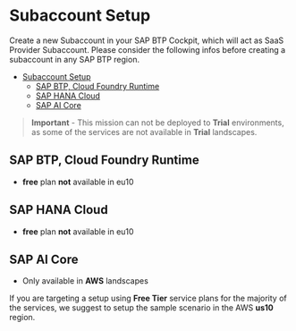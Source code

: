 # Subaccount Setup

Create a new Subaccount in your SAP BTP Cockpit, which will act as SaaS Provider Subaccount. Please consider the following infos before creating a subaccount in any SAP BTP region.

- [Subaccount Setup](#subaccount-setup)
  - [SAP BTP, Cloud Foundry Runtime](#sap-btp-cloud-foundry-runtime)
  - [SAP HANA Cloud](#sap-hana-cloud)
  - [SAP AI Core](#sap-ai-core)

> **Important** - This mission can not be deployed to **Trial** environments, as some of the services are not available in **Trial** landscapes.

## SAP BTP, Cloud Foundry Runtime

- **free** plan **not** available in eu10

## SAP HANA Cloud

- **free** plan **not** available in eu10

## SAP AI Core

- Only available in **AWS** landscapes

If you are targeting a setup using **Free Tier** service plans for the majority of the services, we suggest to setup the sample scenario in the AWS **us10** region.
